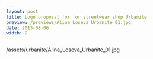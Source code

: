 ```yaml
---
layout: post
title: Logo proposal for for streetwear shop Urbanite
preview: /previews/Alina_Loseva_Urbanite_01.jpg
date: 2013-08-06
width: 2
---
```

/assets/urbanite/Alina_Loseva_Urbanite_01.jpg
